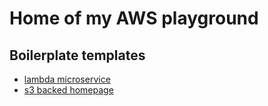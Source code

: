 # Home of my AWS playground

## Boilerplate templates
- [lambda microservice](/lambda-microservice/readme.md)
- [s3 backed homepage](/s3-backed-homepage/readme.md)